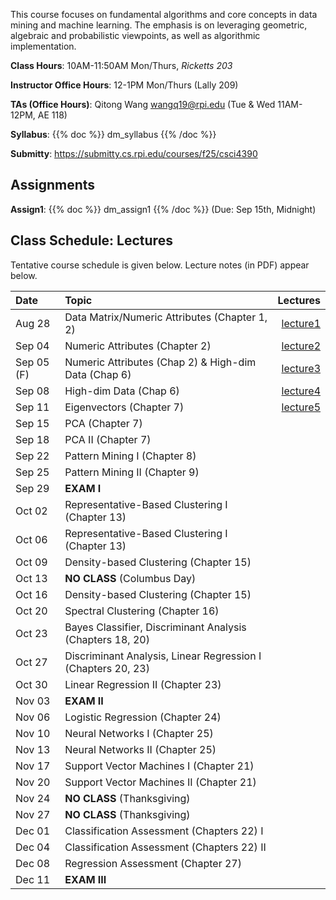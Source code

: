<!--
.. title: CSCI4390-6390 Data Mining
.. slug: datamining
.. date: 2025-08-13 09:00:31 UTC-04:00
.. tags:
.. category:
.. link:
.. description:
.. has_math: True
.. type: text
-->

This course focuses on fundamental algorithms and core concepts in data
mining and machine learning. The emphasis is on leveraging geometric,
algebraic and probabilistic viewpoints, as well as algorithmic implementation.

**Class Hours**: 10AM-11:50AM Mon/Thurs, _Ricketts 203_

**Instructor Office Hours**: 12-1PM Mon/Thurs (Lally 209)

**TAs (Office Hours)**: Qitong Wang <wangq19@rpi.edu> (Tue & Wed 11AM-12PM, AE 118)

**Syllabus**: {{% doc %}} dm_syllabus {{% /doc %}}

**Submitty**: <https://submitty.cs.rpi.edu/courses/f25/csci4390>

## Assignments

**Assign1**: {{% doc %}} dm_assign1 {{% /doc %}} (Due: Sep 15th, Midnight)

## Class Schedule: Lectures

Tentative course schedule is given below. Lecture notes (in PDF) appear
below.

| Date       | Topic                                                        |                                                               Lectures |
| :--------- | :----------------------------------------------------------- | ---------------------------------------------------------------------: |
| Aug 28     | Data Matrix/Numeric Attributes (Chapter 1, 2)                | [lecture1](http://www.cs.rpi.edu/~zaki/DMCOURSE/lectures/lecture1.pdf) |
| Sep 04     | Numeric Attributes (Chapter 2)                               | [lecture2](http://www.cs.rpi.edu/~zaki/DMCOURSE/lectures/lecture2.pdf) |
| Sep 05 (F) | Numeric Attributes (Chap 2) & High-dim Data (Chap 6)         | [lecture3](http://www.cs.rpi.edu/~zaki/DMCOURSE/lectures/lecture3.pdf) |
| Sep 08     | High-dim Data (Chap 6)                                       | [lecture4](http://www.cs.rpi.edu/~zaki/DMCOURSE/lectures/lecture4.pdf) |
| Sep 11     | Eigenvectors (Chapter 7)                                     | [lecture5](http://www.cs.rpi.edu/~zaki/DMCOURSE/lectures/lecture5.pdf) |
| Sep 15     | PCA (Chapter 7)                                              |                                                                        |
| Sep 18     | PCA II (Chapter 7)                                           |                                                                        |
| Sep 22     | Pattern Mining I (Chapter 8)                                 |                                                                        |
| Sep 25     | Pattern Mining II (Chapter 9)                                |                                                                        |
| Sep 29     | **EXAM I**                                                   |                                                                        |
| Oct 02     | Representative-Based Clustering I (Chapter 13)               |                                                                        |
| Oct 06     | Representative-Based Clustering I (Chapter 13)               |                                                                        |
| Oct 09     | Density-based Clustering (Chapter 15)                        |                                                                        |
| Oct 13     | **NO CLASS** (Columbus Day)                                  |                                                                        |
| Oct 16     | Density-based Clustering (Chapter 15)                        |                                                                        |
| Oct 20     | Spectral Clustering (Chapter 16)                             |                                                                        |
| Oct 23     | Bayes Classifier, Discriminant Analysis (Chapters 18, 20)    |                                                                        |
| Oct 27     | Discriminant Analysis, Linear Regression I (Chapters 20, 23) |                                                                        |
| Oct 30     | Linear Regression II (Chapter 23)                            |                                                                        |
| Nov 03     | **EXAM II**                                                  |                                                                        |
| Nov 06     | Logistic Regression (Chapter 24)                             |                                                                        |
| Nov 10     | Neural Networks I (Chapter 25)                               |                                                                        |
| Nov 13     | Neural Networks II (Chapter 25)                              |                                                                        |
| Nov 17     | Support Vector Machines I (Chapter 21)                       |                                                                        |
| Nov 20     | Support Vector Machines II (Chapter 21)                      |                                                                        |
| Nov 24     | **NO CLASS** (Thanksgiving)                                  |                                                                        |
| Nov 27     | **NO CLASS** (Thanksgiving)                                  |                                                                        |
| Dec 01     | Classification Assessment (Chapters 22) I                    |                                                                        |
| Dec 04     | Classification Assessment (Chapters 22) II                   |                                                                        |
| Dec 08     | Regression Assessment (Chapter 27)                           |                                                                        |
| Dec 11     | **EXAM III**                                                 |                                                                        |
